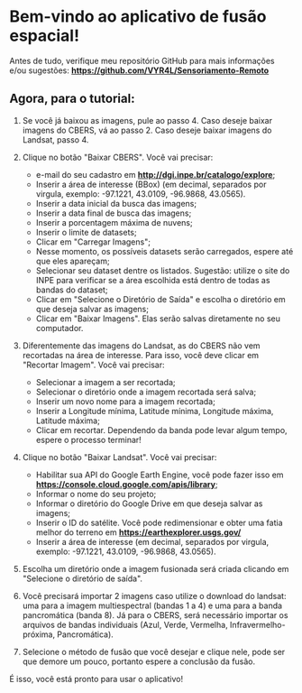 # Bem-vindo ao aplicativo de fusão espacial!

Antes de tudo, verifique meu repositório GitHub para mais informações e/ou sugestões: **<https://github.com/VYR4L/Sensoriamento-Remoto>**

## Agora, para o tutorial:

1. Se você já baixou as imagens, pule ao passo 4. Caso deseje baixar imagens do CBERS, vá ao passo 2. Caso deseje baixar imagens do Landsat, passo 4.

2. Clique no botão "Baixar CBERS". Você vai precisar:
    * e-mail do seu cadastro em **<http://dgi.inpe.br/catalogo/explore>**;
    * Inserir a área de interesse (BBox) (em decimal, separados por virgula, exemplo: -97.1221, 43.0109, -96.9868, 43.0565).
    * Inserir a data inicial da busca das imagens;
    * Inserir a data final de busca das imagens;
    * Inserir a porcentagem máxima de nuvens;
    * Inserir o limite de datasets;
    * Clicar em "Carregar Imagens";
    * Nesse momento, os possíveis datasets serão carregados, espere até que eles apareçam;
    * Selecionar seu dataset dentre os listados. Sugestão: utilize o site do INPE para verificar se a área escolhida está dentro de todas as bandas do dataset;
    * Clicar em "Selecione o Diretório de Saída" e escolha o diretório em que deseja salvar as imagens;
    * Clicar em "Baixar Imagens". Elas serão salvas diretamente no seu computador.

3. Diferentemente das imagens do Landsat, as do CBERS não vem recortadas na área de interesse. Para isso, você deve clicar em "Recortar Imagem". Você vai precisar:
    * Selecionar a imagem a ser recortada;
    * Selecionar o diretório onde a imagem recortada será salva;
    * Inserir um novo nome para a imagem recortada;
    * Inserir a Longitude mínima, Latitude mínima, Longitude máxima, Latitude máxima;
    * Clicar em recortar. Dependendo da banda pode levar algum tempo, espere o processo terminar!

4. Clique no botão "Baixar Landsat". Você vai precisar:
    * Habilitar sua API do Google Earth Engine, você pode fazer isso em **<https://console.cloud.google.com/apis/library>**;
    * Informar o nome do seu projeto;
    * Informar o diretório do Google Drive em que deseja salvar as imagens;
    * Inserir o ID do satélite. Você pode redimensionar e obter uma fatia melhor do terreno em **<https://earthexplorer.usgs.gov/>**
    * Inserir a área de interesse (em decimal, separados por virgula, exemplo: -97.1221, 43.0109, -96.9868, 43.0565).

5. Escolha um diretório onde a imagem fusionada será criada clicando em "Selecione o diretório de saída".

6. Você precisará importar 2 imagens caso utilize o download do landsat: uma para a imagem multiespectral (bandas 1 a 4) e uma para a banda pancromática (banda 8). Já para o CBERS, será necessário importar os arquivos de bandas individuais (Azul, Verde, Vermelha, Infravermelho-próxima, Pancromática).

7. Selecione o método de fusão que você desejar e clique nele, pode ser que demore um pouco, portanto espere a conclusão da fusão.

É isso, você está pronto para usar o aplicativo!